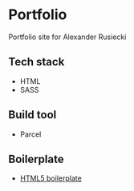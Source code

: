 # Portfolio

Portfolio site for Alexander Rusiecki

## Tech stack

- HTML
- SASS

## Build tool

- Parcel

## Boilerplate

- [HTML5 boilerplate](https://html5boilerplate.com/)
